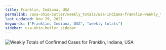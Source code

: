 ```yaml
---
title: Franklin, Indiana, USA
permalink: /usa-ohio-butler/weekly_totals/usa-indiana-franklin-weekly_totals.html
last_updated: Nov 29, 2021
keywords: ["Franklin, Indiana, USA", "weekly totals"]
sidebar: usa-ohio-butler_sidebar
---
```


![Weekly Totals of Confirmed Cases for Franklin, Indiana, USA](/covid_tracker/images/graphs/usa-indiana-franklin-weekly_totals_graph.png)
